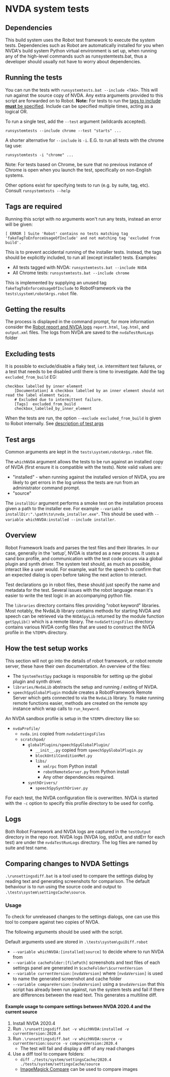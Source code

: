 # NVDA system tests

## Dependencies

This build system uses the Robot test framework to execute the system tests.
Dependencies such as Robot are automatically installed for you when NVDA's build system Python virtual environment is set up, when running any of the high-level commands such as runsystemtests.bat, thus a developer should usually not have to worry about dependencies.

## Running the tests

You can run the tests with `runsystemtests.bat --include <TAG>`.
This will run against the source copy of NVDA.
Any extra arguments provided to this script are forwarded on to Robot.
**Note:** For tests to run the [tags to include **must** be specified](#tags-are-required).
Include can be specified multiple times, acting as a logical OR.

To run a single test, add the `--test` argument (wildcards accepted).

```
runsystemtests --include chrome --test "starts" ...
```

A shorter alternative for `--include` is `-i`.
E.G. to run all tests with the chrome tag use:

```
runsystemtests -i "chrome" ...
```

Note: For tests based on Chrome, be sure that no previous instance of Chrome is open when you launch the test, specifically on non-English systems.

Other options exist for specifying tests to run (e.g. by suite, tag, etc).
Consult `runsystemtests --help`

## Tags are required

Running this script with no arguments won't run any tests, instead an error will be given:

```
[ ERROR ] Suite 'Robot' contains no tests matching tag 'fakeTagToEnforceUsageOfInclude' and not matching tag 'excluded from build'.
```

This is to prevent accidental running of the installer tests.
Instead, the tags should be explicitly included, to run all (except installer) tests.
Examples:

* All tests tagged with NVDA: `runsystemtests.bat --include NVDA`
* All Chrome tests: `runsystemtests.bat --include chrome`

This is implemented by supplying an unused tag `fakeTagToEnforceUsageOfInclude` to RobotFramework via the
`tests\system\robotArgs.robot` file.

## Getting the results

The process is displayed in the command prompt, for more information consider the [Robot report and NVDA logs](#logs)
`report.html`, `log.html`, and `output.xml` files.
The logs from NVDA are saved to the `nvdaTestRunLogs` folder

## Excluding tests

It is possible to exclude/disable a flaky test, i.e. intermittent test failures, or a test that needs
to be disabled until there is time to investigate.
Add the tag `excluded_from_build` EG:

```robot
checkbox labelled by inner element
	[Documentation]	A checkbox labelled by an inner element should not read the label element twice.
	# Excluded due to intermittent failure.
	[Tags]	excluded_from_build
	checkbox_labelled_by_inner_element
```

When the tests are run, the option `--exclude excluded_from_build` is given to Robot internally.
See [description of test args](#test-args)

## Test args

Common arguments are kept in the `tests\system\robotArgs.robot` file.

The `whichNVDA` argument allows the tests to be run against an installed copy of NVDA (first ensure it is compatible with the tests). Note valid values are:

* "installed" - when running against the installed version of NVDA, you are likely to get errors in the log unless the tests are run from an administrator command prompt.
* "source"

The `installDir` argument performs a smoke test on the installation process given a path to the installer exe. For example `--variable installDir:".\path\to\nvda_installer.exe"`.
This should be used with `--variable whichNVDA:installed --include installer`.

## Overview

Robot Framework loads and parses the test files and their libraries.
In our case, generally in the 'setup', NVDA is started as a new process.
It uses a sand box profile, and communication with the test code occurs via a global plugin and synth driver.
 The system test should, as much as possible, interact like a user would.
 For example, wait for the speech to confirm that an expected dialog is open before taking the next action to interact.

Test declarations go in robot files, these should just specify the name and metadata for the test.
Several issues with the robot language mean it's easier to write the test logic in an accompanying python file.

The `libraries` directory contains files providing "robot keyword" libraries.
Most notably, the NvdaLib library contains methods for starting NVDA and speech can be retrieved via the `NVDASpyLib` returned by the module function `getSpyLib()` which is a remote library.
The `nvdaSettingsFiles` directory contains various NVDA config files that are used to construct the NVDA profile in the `%TEMP%` directory.

## How the test setup works

This section will not go into the details of robot framework, or robot remote server,
these have their own documentation.
An overview of the files:

* The `SystemTestSpy` package is responsible for setting up the global plugin and synth driver.
* `libraries/NvdaLib` abstracts the setup and running / exiting of NVDA.
* `speechSpyGlobalPlugin` module creates a RobotFramework Remote Server which gets connected to via the `NvdaLib` library. To make running remote functions easier, methods are created on the remote spy instance which wrap calls to `run_keyword`.

An NVDA sandbox profile is setup in the `%TEMP%` directory like so:

* `nvdaProfile/`
  * `nvda.ini` copied from `nvdaSettingsFiles`
  * `scratchpad/`
    * `globalPlugins/speechSpyGlobalPlugin/`
      * `__init__.py` copied from `speechSpyGlobalPlugin.py`
      * `blockUntilConditionMet.py`
      * `libs/`
        * `xmlrpc` from Python install
        * `robotRemoteServer.py` from Python install
        * Any other dependencies required.
    * `synthDrivers/`
      * `speechSpySynthDriver.py`

For each test, the NVDA configuration file is overwritten.
NVDA is started with the `-c` option to specify this profile directory to be used for config.

## Logs

Both Robot Framework and NVDA logs are captured in the `testOutput` directory in the repo root.
NVDA logs (NVDA log, stdOut, and stdErr for each test) are under the `nvdaTestRunLogs` directory.
The log files are named by suite and test name.

## Comparing changes to NVDA Settings

`.\runsettingsdiff.bat` is a tool used to compare the settings dialog by reading text and generating screenshots for comparison.  The default behaviour is to run using the source code and output to `.\tests\system\settingsCache\source`.

### Usage

To check for unreleased changes to the settings dialogs, one can use this tool to compare against two copies of NVDA.

The following arguments should be used with the script.

Default arguments used are stored  in `.\tests\system\guiDiff.robot`

* `--variable whichNVDA:[installed|source]` to decide where to run NVDA from
* `--variable cacheFolder:[filePath]` screenshots and text files of each settings panel are generated in `$cacheFolder\$currentVersion`
* `--variable currentVersion:[nvdaVersion]` where `[nvdaVersion]` is used to name the generated screenshot and cache folder
* `--variable compareVersion:[nvdaVersion]` using a `$nvdaVersion` that this script has already been run against, run the system tests and fail if there are differences between the read text. This generates a multiline diff.

#### Example usage to compare settings between NVDA 2020.4 and the current source

1. Install NVDA 2020.4
1. Run `.\runsettingsdiff.bat -v whichNVDA:installed -v currentVersion:2020.4`
1. Run `.\runsettingsdiff.bat -v whichNVDA:source -v currentVersion:source -v compareVersion:2020.4`
   * The test will fail and display a diff of any read changes
1. Use a diff tool to compare folders:
   * `diff ./tests/system/settingsCache/2020.4 ./tests/system/settingsCache/source`
   * [ImageMagick Compare](https://imagemagick.org/script/compare.php) can be used to compare images
